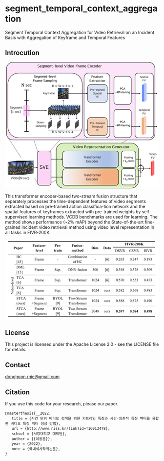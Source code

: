 # segment_temporal_context_aggregation
Segment Temporal Context Aggregation for Video Retrieval on an Incident Basis with Aggregation of Keyframe and Temporal Features

## Introcution

<img width="640" src="overview.png">

This transformer encoder-based two-stream fusion structure that separately processes the time-dependent features of video segments extracted based on pre-trained action classifica-tion network and the spatial features of keyframes extracted with pre-trained weights by self-supervised learning methods. VCDB benchmarks are used for learning. The method shows performance (~2% mAP) beyond the State-of-the-art fine-grained incident video retrieval method using video level representation in all tasks in FIVR-200K.

<img width="640" src="table.png">


## License
This project is licensed under the Apache License 2.0 - see the LICENSE file for details.

## Contact
donghoon.rhie@gmail.com

## Citation
If you use this code for your research, please our paper.
```
@masterthesis{__2022,
   title = {사건 단위 비디오 검색을 위한 키프레임 특징과 시간-의존적 특징 벡터를 융합한 비디오 특징 벡터 생성 방법},
   url = {http://www.riss.kr/link?id=T16013478},
   school = {서강대학교 대학원},
   author = {{이동훈}},
   year = {2022},
   note = {국내석사학위논문},
}
